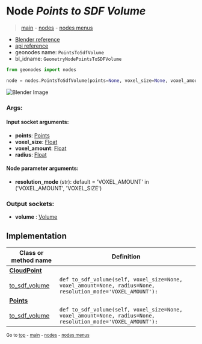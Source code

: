 # Node *Points to SDF Volume*

> [main](../index.md) - [nodes](nodes.md) - [nodes menus](nodes_menus.md)

- [Blender reference](https://docs.blender.org/manual/en/latest/modeling/geometry_nodes/o.html)
- [api reference](https://docs.blender.org/api/current/bpy.types.GeometryNodePointsToSDFVolume.html)
- geonodes name: `PointsToSdfVolume`
- bl_idname: `GeometryNodePointsToSDFVolume`

```python
from geonodes import nodes

node = nodes.PointsToSdfVolume(points=None, voxel_size=None, voxel_amount=None, radius=None, resolution_mode='VOXEL_AMOUNT')
```

![Blender Image](https://docs.blender.org/manual/en/latest/_images/node-types_GeometryNodePointsToSDFVolume.webp)

### Args:

#### Input socket arguments:

- **points**: [Points](Points.md)
- **voxel_size**: [Float](Float.md)
- **voxel_amount**: [Float](Float.md)
- **radius**: [Float](Float.md)

#### Node parameter arguments:

- **resolution_mode** (str): default = 'VOXEL_AMOUNT' in ('VOXEL_AMOUNT', 'VOXEL_SIZE')

### Output sockets:

- **volume** : [Volume](Volume.md)

## Implementation

| Class or method name | Definition |
|----------------------|------------|
| **[CloudPoint](CloudPoint.md)** |
| [to_sdf_volume](CloudPoint.md#to_sdf_volume) | `def to_sdf_volume(self, voxel_size=None, voxel_amount=None, radius=None, resolution_mode='VOXEL_AMOUNT'):` |
| **[Points](Points.md)** |
| [to_sdf_volume](Points.md#to_sdf_volume) | `def to_sdf_volume(self, voxel_size=None, voxel_amount=None, radius=None, resolution_mode='VOXEL_AMOUNT'):` |

<sub>Go to [top](#node-Points-to-SDF-Volume) - [main](../index.md) - [nodes](nodes.md) - [nodes menus](nodes_menus.md)</sub>

